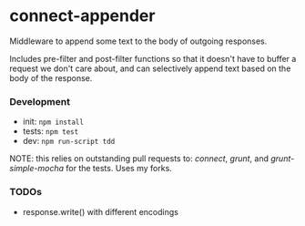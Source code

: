 # connect-appender

Middleware to append some text to the body of outgoing responses.

Includes pre-filter and post-filter functions
so that it doesn't have to buffer a request we don't care about,
and can selectively append text
based on the body of the response.

### Development

* init: ``npm install``
* tests: ``npm test``
* dev: ``npm run-script tdd``

NOTE: this relies on outstanding pull requests to: *connect*, *grunt*, and *grunt-simple-mocha* for the tests. Uses my forks.

### TODOs

* response.write() with different encodings
